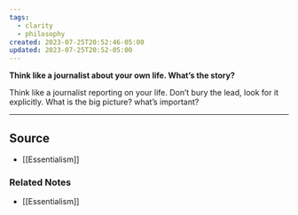 ```yaml
---
tags:
  - clarity
  - philosophy
created: 2023-07-25T20:52:46-05:00
updated: 2023-07-25T20:52-05:00
---
```

**Think like a journalist about your own life. What’s the story?**

Think like a journalist reporting on your life. Don’t bury the lead, look for it explicitly. What is the big picture? what’s important?

---

## Source
- [[Essentialism]]

### Related Notes
- [[Essentialism]]